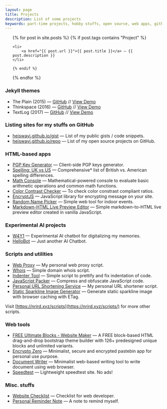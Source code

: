 ```yaml
---
layout: page
title: Projects
description: List of some projects
keywords: part-time projects, hobby stuffs, open source, web apps, github
---
```


<ul>
  {% for post in site.posts %}
    {% if post.tags contains "Project" %}

    <li>
        <a href="{{ post.url }}">{{ post.title }}</a> — {{ post.description }}
    </li>

    {% endif %}
  {% endfor %}
</ul>

### Jekyll themes

- The Plain (2015) — [GitHub](https://github.com/heiswayi/the-plain) // [View Demo](http://heiswayi.github.io/the-plain)
- Thinkspace (2016) — [GitHub](https://github.com/heiswayi/thinkspace) // [View Demo](http://heiswayi.github.io/thinkspace)
- TextLog (2017) — [GitHub](http://github.com/heiswayi/textlog) // [View Demo](http://heiswayi.github.io/textlog)

### Listing sites for my stuffs on GitHub

- [heiswayi.github.io/gist](https://heiswayi.github.io/gist/) — List of my public gists / code snippets.
- [heiswayi.github.io/repo](https://heiswayi.github.io/repo/) — List of my open source projects on GitHub.

### HTML-based apps

- [PGP Key Generator](http://heiswayi.github.io/pgp/) — Client-side PGP keys generator.
- [Spelling: UK vs US](http://heiswayi.github.io/spelling-uk-vs-us) — Comprehensive* list of British vs. American spelling differences.
- [Math Console](http://heiswayi.github.io/math-console/) — Mathematical-powered console to evaluate basic arithmetic operations and common math functions.
- [Color Contrast Checker](http://heiswayi.github.io/color-contrast-checker) — To check color constrast compliant ratios.
- [EncryptJS](http://heiswayi.github.io/encryptjs/) — JavaScript library for encrypting message on your site.
- [Random Name Picker](http://heiswayi.github.io/random-name-picker/) — Simple web tool for indoor events.
- [Markdown-HTML Live Preview Editor](http://heiswayi.github.io/markdown-editor) — Simple markdown-to-HTML live preview editor created in vanilla JavaScript.

### Experimental AI projects

- [W4Y1](http://heiswayi.github.io/w4y1/) — Experimental AI chatbot for digitalizing my memories.
- [HelloBot](http://heiswayi.github.io/hellobot/) — Just another AI Chatbot.

### Scripts and utilities

- [Web Proxy](http://nrird.xyz/proxy/) — My personal web proxy script.
- [Whois](http://nrird.xyz/scripts/whois/) — Simple domain whois script.
- [Indenter Tool](http://nrird.xyz/scripts/indenter-tool/) — Simple script to prettify and fix indentation of code.
- [JavaScript Packer](http://nrird.xyz/scripts/js-packer/) — Compress and obfuscate JavaScript code.
- [Personal URL Shortening Service](http://nrird.xyz/scripts/url-shortener/) — My personal URL shortener script.
- [Static Sparkline Image Generator](http://nrird.xyz/scripts/sparkline/) — Generate static sparkline image with browser caching with ETag.

Visit [https://nrird.xyz/scripts](https://nrird.xyz/scripts/) for more other scripts.

### Web tools

- [FREE Ultimate Blocks - Website Maker](http://nrird.xyz/ultimate-blocks) — A FREE block-based HTML drag-and-drop bootstrap theme builder with 126+ predesigned unique blocks and unlimited variants.
- [Encrypto Zero](https://nrird.xyz/encrypto-zero) — Minimalist, secure and encrypted pastebin app for personal use purpose.
- [Document Writer](https://nrird.xyz/document-writer) — Minimalist web-based writing tool to write document using web browser.
- [Speedtest](https://nrird.xyz/speedtest/) — Lightweight speedtest site. No ads!

### Misc. stuffs

- [Website Checklist](http://nrird.xyz/website-checklist) — Checklist for web developer.
- [Personal Reminder Note](/reminder) — A note to remind myself.
